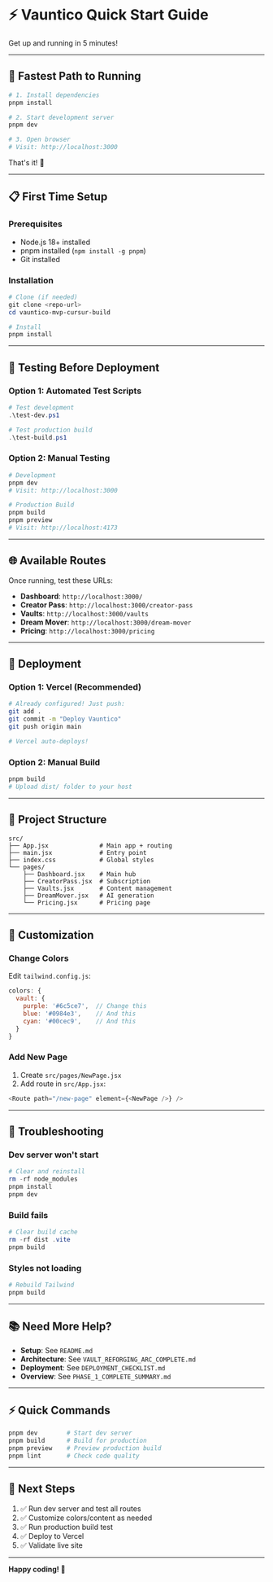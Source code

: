 # ⚡ Vauntico Quick Start Guide

Get up and running in 5 minutes!

---

## 🚀 Fastest Path to Running

```powershell
# 1. Install dependencies
pnpm install

# 2. Start development server
pnpm dev

# 3. Open browser
# Visit: http://localhost:3000
```

That's it! 🎉

---

## 📋 First Time Setup

### Prerequisites
- Node.js 18+ installed
- pnpm installed (`npm install -g pnpm`)
- Git installed

### Installation
```powershell
# Clone (if needed)
git clone <repo-url>
cd vauntico-mvp-cursur-build

# Install
pnpm install
```

---

## 🧪 Testing Before Deployment

### Option 1: Automated Test Scripts
```powershell
# Test development
.\test-dev.ps1

# Test production build
.\test-build.ps1
```

### Option 2: Manual Testing
```powershell
# Development
pnpm dev
# Visit: http://localhost:3000

# Production Build
pnpm build
pnpm preview
# Visit: http://localhost:4173
```

---

## 🌐 Available Routes

Once running, test these URLs:

- **Dashboard**: `http://localhost:3000/`
- **Creator Pass**: `http://localhost:3000/creator-pass`
- **Vaults**: `http://localhost:3000/vaults`
- **Dream Mover**: `http://localhost:3000/dream-mover`
- **Pricing**: `http://localhost:3000/pricing`

---

## 🚢 Deployment

### Option 1: Vercel (Recommended)
```bash
# Already configured! Just push:
git add .
git commit -m "Deploy Vauntico"
git push origin main

# Vercel auto-deploys!
```

### Option 2: Manual Build
```powershell
pnpm build
# Upload dist/ folder to your host
```

---

## 📁 Project Structure

```
src/
├── App.jsx              # Main app + routing
├── main.jsx             # Entry point
├── index.css            # Global styles
└── pages/
    ├── Dashboard.jsx    # Main hub
    ├── CreatorPass.jsx  # Subscription
    ├── Vaults.jsx       # Content management
    ├── DreamMover.jsx   # AI generation
    └── Pricing.jsx      # Pricing page
```

---

## 🎨 Customization

### Change Colors
Edit `tailwind.config.js`:
```javascript
colors: {
  vault: {
    purple: '#6c5ce7',  // Change this
    blue: '#0984e3',    // And this
    cyan: '#00cec9',    // And this
  }
}
```

### Add New Page
1. Create `src/pages/NewPage.jsx`
2. Add route in `src/App.jsx`:
```javascript
<Route path="/new-page" element={<NewPage />} />
```

---

## 🐛 Troubleshooting

### Dev server won't start
```powershell
# Clear and reinstall
rm -rf node_modules
pnpm install
pnpm dev
```

### Build fails
```powershell
# Clear build cache
rm -rf dist .vite
pnpm build
```

### Styles not loading
```powershell
# Rebuild Tailwind
pnpm build
```

---

## 📚 Need More Help?

- **Setup**: See `README.md`
- **Architecture**: See `VAULT_REFORGING_ARC_COMPLETE.md`
- **Deployment**: See `DEPLOYMENT_CHECKLIST.md`
- **Overview**: See `PHASE_1_COMPLETE_SUMMARY.md`

---

## ⚡ Quick Commands

```powershell
pnpm dev        # Start dev server
pnpm build      # Build for production
pnpm preview    # Preview production build
pnpm lint       # Check code quality
```

---

## 🎯 Next Steps

1. ✅ Run dev server and test all routes
2. ✅ Customize colors/content as needed
3. ✅ Run production build test
4. ✅ Deploy to Vercel
5. ✅ Validate live site

---

**Happy coding! 🚀**

